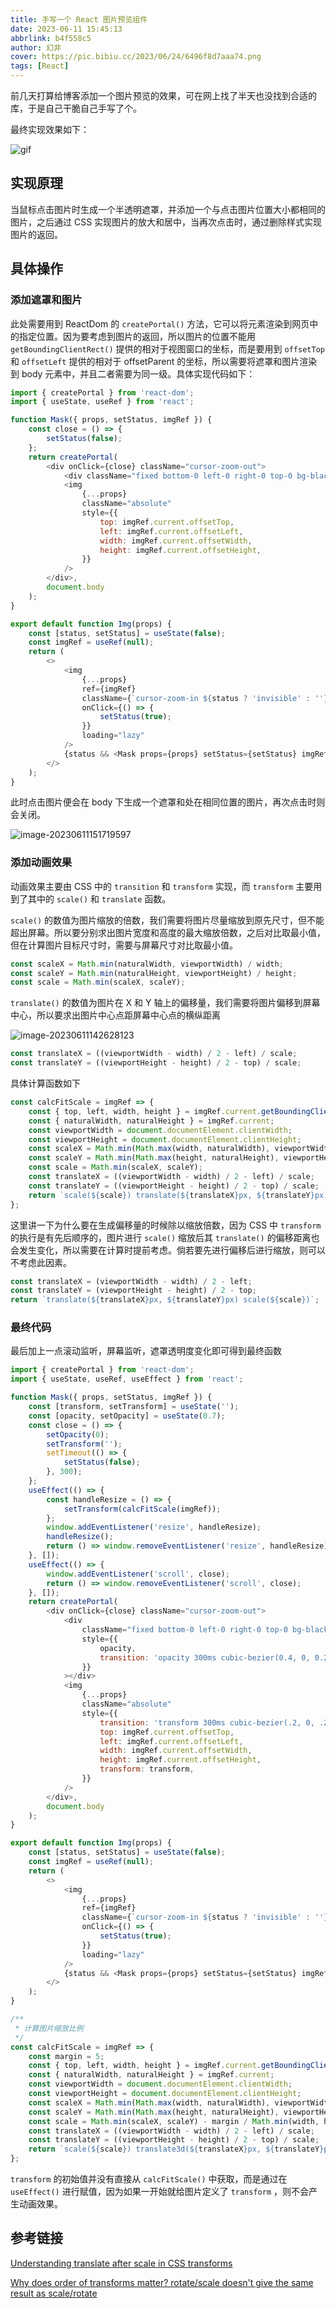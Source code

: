 ```yaml
---
title: 手写一个 React 图片预览组件
date: 2023-06-11 15:45:13
abbrlink: b4f558c5
author: 幻非
cover: https://pic.bibiu.cc/2023/06/24/6496f8d7aaa74.png
tags: [React]
---
```


前几天打算给博客添加一个图片预览的效果，可在网上找了半天也没找到合适的库，于是自己干脆自己手写了个。

最终实现效果如下：

![gif](https://pic.bibiu.cc/2023/06/09/6483463d2131c.gif)

## 实现原理

当鼠标点击图片时生成一个半透明遮罩，并添加一个与点击图片位置大小都相同的图片，之后通过 CSS 实现图片的放大和居中，当再次点击时，通过删除样式实现图片的返回。

## 具体操作

### 添加遮罩和图片

此处需要用到 ReactDom 的 `createPortal()` 方法，它可以将元素渲染到网页中的指定位置。因为要考虑到图片的返回，所以图片的位置不能用 `getBoundingClientRect()` 提供的相对于视图窗口的坐标，而是要用到 `offsetTop` 和 `offsetLeft` 提供的相对于 offsetParent 的坐标，所以需要将遮罩和图片渲染到 body 元素中，并且二者需要为同一级。具体实现代码如下：

```javascript
import { createPortal } from 'react-dom';
import { useState, useRef } from 'react';

function Mask({ props, setStatus, imgRef }) {
    const close = () => {
        setStatus(false);
    };
    return createPortal(
        <div onClick={close} className="cursor-zoom-out">
            <div className="fixed bottom-0 left-0 right-0 top-0 bg-black/75"></div>
            <img
                {...props}
                className="absolute"
                style={{
                    top: imgRef.current.offsetTop,
                    left: imgRef.current.offsetLeft,
                    width: imgRef.current.offsetWidth,
                    height: imgRef.current.offsetHeight,
                }}
            />
        </div>,
        document.body
    );
}

export default function Img(props) {
    const [status, setStatus] = useState(false);
    const imgRef = useRef(null);
    return (
        <>
            <img
                {...props}
                ref={imgRef}
                className={`cursor-zoom-in ${status ? 'invisible' : ''}`}
                onClick={() => {
                    setStatus(true);
                }}
                loading="lazy"
            />
            {status && <Mask props={props} setStatus={setStatus} imgRef={imgRef} />}
        </>
    );
}
```

此时点击图片便会在 body 下生成一个遮罩和处在相同位置的图片，再次点击时则会关闭。

![image-20230611151719597](https://pic.bibiu.cc/2023/06/11/64857be96d155.png)

### 添加动画效果

动画效果主要由 CSS 中的 `transition` 和 `transform` 实现，而 `transform` 主要用到了其中的 `scale()` 和 `translate` 函数。

`scale()` 的数值为图片缩放的倍数，我们需要将图片尽量缩放到原先尺寸，但不能超出屏幕。所以要分别求出图片宽度和高度的最大缩放倍数，之后对比取最小值，但在计算图片目标尺寸时，需要与屏幕尺寸对比取最小值。

```javascript
const scaleX = Math.min(naturalWidth, viewportWidth) / width;
const scaleY = Math.min(naturalHeight, viewportHeight) / height;
const scale = Math.min(scaleX, scaleY);
```

`translate()` 的数值为图片在 X 和 Y 轴上的偏移量，我们需要将图片偏移到屏幕中心，所以要求出图片中心点距屏幕中心点的横纵距离

![image-20230611142628123](https://pic.bibiu.cc/2023/06/11/64856cb6b30af.png)

```javascript
const translateX = ((viewportWidth - width) / 2 - left) / scale;
const translateY = ((viewportHeight - height) / 2 - top) / scale;
```

具体计算函数如下

```javascript
const calcFitScale = imgRef => {
    const { top, left, width, height } = imgRef.current.getBoundingClientRect();
    const { naturalWidth, naturalHeight } = imgRef.current;
    const viewportWidth = document.documentElement.clientWidth;
    const viewportHeight = document.documentElement.clientHeight;
    const scaleX = Math.min(Math.max(width, naturalWidth), viewportWidth) / width;
    const scaleY = Math.min(Math.max(height, naturalHeight), viewportHeight) / height;
    const scale = Math.min(scaleX, scaleY);
    const translateX = ((viewportWidth - width) / 2 - left) / scale;
    const translateY = ((viewportHeight - height) / 2 - top) / scale;
    return `scale(${scale}) translate(${translateX}px, ${translateY}px)`;
};
```

这里讲一下为什么要在生成偏移量的时候除以缩放倍数，因为 CSS 中 `transform` 的执行是有先后顺序的，图片进行 `scale()` 缩放后其 `translate()` 的偏移距离也会发生变化，所以需要在计算时提前考虑。倘若要先进行偏移后进行缩放，则可以不考虑此因素。

```javascript
const translateX = (viewportWidth - width) / 2 - left;
const translateY = (viewportHeight - height) / 2 - top;
return `translate(${translateX}px, ${translateY}px) scale(${scale})`;
```

### 最终代码

最后加上一点滚动监听，屏幕监听，遮罩透明度变化即可得到最终函数

```javascript
import { createPortal } from 'react-dom';
import { useState, useRef, useEffect } from 'react';

function Mask({ props, setStatus, imgRef }) {
    const [transform, setTransform] = useState('');
    const [opacity, setOpacity] = useState(0.7);
    const close = () => {
        setOpacity(0);
        setTransform('');
        setTimeout(() => {
            setStatus(false);
        }, 300);
    };
    useEffect(() => {
        const handleResize = () => {
            setTransform(calcFitScale(imgRef));
        };
        window.addEventListener('resize', handleResize);
        handleResize();
        return () => window.removeEventListener('resize', handleResize);
    }, []);
    useEffect(() => {
        window.addEventListener('scroll', close);
        return () => window.removeEventListener('scroll', close);
    }, []);
    return createPortal(
        <div onClick={close} className="cursor-zoom-out">
            <div
                className="fixed bottom-0 left-0 right-0 top-0 bg-black"
                style={{
                    opacity,
                    transition: 'opacity 300ms cubic-bezier(0.4, 0, 0.2, 1)',
                }}
            ></div>
            <img
                {...props}
                className="absolute"
                style={{
                    transition: 'transform 300ms cubic-bezier(.2, 0, .2, 1)',
                    top: imgRef.current.offsetTop,
                    left: imgRef.current.offsetLeft,
                    width: imgRef.current.offsetWidth,
                    height: imgRef.current.offsetHeight,
                    transform: transform,
                }}
            />
        </div>,
        document.body
    );
}

export default function Img(props) {
    const [status, setStatus] = useState(false);
    const imgRef = useRef(null);
    return (
        <>
            <img
                {...props}
                ref={imgRef}
                className={`cursor-zoom-in ${status ? 'invisible' : ''}`}
                onClick={() => {
                    setStatus(true);
                }}
                loading="lazy"
            />
            {status && <Mask props={props} setStatus={setStatus} imgRef={imgRef} />}
        </>
    );
}

/**
 * 计算图片缩放比例
 */
const calcFitScale = imgRef => {
    const margin = 5;
    const { top, left, width, height } = imgRef.current.getBoundingClientRect();
    const { naturalWidth, naturalHeight } = imgRef.current;
    const viewportWidth = document.documentElement.clientWidth;
    const viewportHeight = document.documentElement.clientHeight;
    const scaleX = Math.min(Math.max(width, naturalWidth), viewportWidth) / width;
    const scaleY = Math.min(Math.max(height, naturalHeight), viewportHeight) / height;
    const scale = Math.min(scaleX, scaleY) - margin / Math.min(width, height) + 0.002;
    const translateX = ((viewportWidth - width) / 2 - left) / scale;
    const translateY = ((viewportHeight - height) / 2 - top) / scale;
    return `scale(${scale}) translate3d(${translateX}px, ${translateY}px, 0)`;
};
```

`transform` 的初始值并没有直接从 `calcFitScale()` 中获取，而是通过在 `useEffect()` 进行赋值，因为如果一开始就给图片定义了 `transform` ，则不会产生动画效果。

## 参考链接

[Understanding translate after scale in CSS transforms](https://stackoverflow.com/questions/65159464/)

[Why does order of transforms matter? rotate/scale doesn't give the same result as scale/rotate](https://stackoverflow.com/questions/53671968/)
